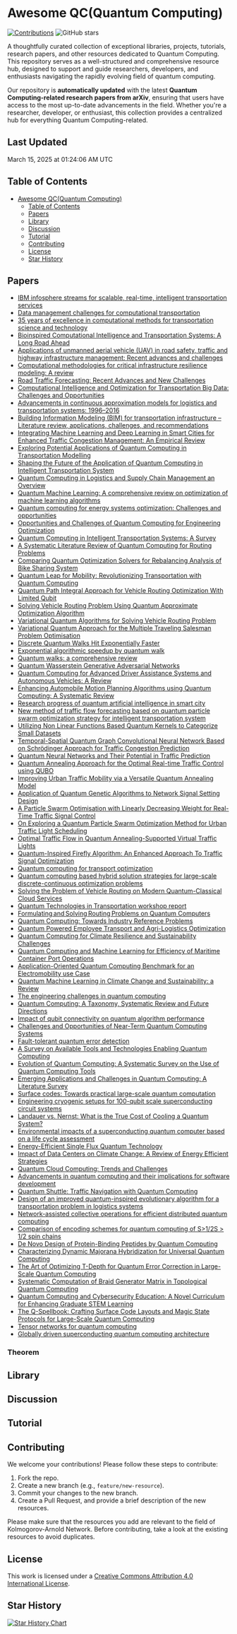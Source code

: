 # Awesome QC(Quantum Computing)

[![Contributions](https://img.shields.io/github/issues-pr-closed-raw/Xatta-Trone/awesome-qc.svg?label=contributions)](https://github.com/Xatta-Trone/awesome-qc/pulls) ![GitHub stars](https://img.shields.io/github/stars/Xatta-Trone/awesome-qc.svg?style=social)

A thoughtfully curated collection of exceptional libraries, projects, tutorials, research papers, and other resources dedicated to Quantum Computing. This repository serves as a well-structured and comprehensive resource hub, designed to support and guide researchers, developers, and enthusiasts navigating the rapidly evolving field of quantum computing.

Our repository is **automatically updated** with the latest **Quantum Computing-related research papers from arXiv**, ensuring that users have access to the most up-to-date advancements in the field. Whether you're a researcher, developer, or enthusiast, this collection provides a centralized hub for everything Quantum Computing-related.

## Last Updated
March 15, 2025 at 01:24:06 AM UTC


## Table of Contents

- [Awesome QC(Quantum Computing)](#awesome-qcquantum-computing)
  - [Table of Contents](#table-of-contents)
  - [Papers](#papers)
  - [Library](#library)
  - [Discussion](#discussion)
  - [Tutorial](#tutorial)
  - [Contributing](#contributing)
  - [License](#license)
  - [Star History](#star-history)

## Papers
- [IBM infosphere streams for scalable, real-time, intelligent transportation services](https://dl.acm.org/doi/10.1145/1807167.1807291)
- [Data management challenges for computational transportation](https://dl.acm.org/doi/10.4108/ICST.MOBIQUITOUS2008.4014)
- [35 years of excellence in computational methods for transportation science and technology](https://onlinelibrary.wiley.com/doi/10.1111/mice.12610)
- [Bioinspired Computational Intelligence and Transportation Systems: A Long Road Ahead](https://ieeexplore.ieee.org/document/8661647)
- [Applications of unmanned aerial vehicle (UAV) in road safety, traffic and highway infrastructure management: Recent advances and challenges](https://www.sciencedirect.com/science/article/pii/S096585642030728X)
- [Computational methodologies for critical infrastructure resilience modeling: A review](https://www.sciencedirect.com/science/article/abs/pii/S1474034624003112)
- [Road Traffic Forecasting: Recent Advances and New Challenges](https://ieeexplore.ieee.org/document/8344781)
- [Computational Intelligence and Optimization for Transportation Big Data: Challenges and Opportunities](https://link.springer.com/chapter/10.1007/978-3-319-18320-6_7)
- [Advancements in continuous approximation models for logistics and transportation systems: 1996–2016](https://www.sciencedirect.com/science/article/abs/pii/S0191261517303612)
- [Building Information Modeling (BIM) for transportation infrastructure – Literature review, applications, challenges, and recommendations](https://www.sciencedirect.com/science/article/abs/pii/S0926580517309470)
- [Integrating Machine Learning and Deep Learning in Smart Cities for Enhanced Traffic Congestion Management: An Empirical Review](https://www.semanticscholar.org/paper/Integrating-Machine-Learning-and-Deep-Learning-in-Khan-Ivan/2464b58617bdd5c8c90c0febf4d6961506b345e8)
- [Exploring Potential Applications of Quantum Computing in Transportation Modelling](https://dl.acm.org/doi/abs/10.1109/TITS.2021.3132161)
- [Shaping the Future of the Application of Quantum Computing in Intelligent Transportation System](https://www.semanticscholar.org/paper/Shaping-the-Future-of-the-Application-of-Quantum-in-Wang-Pei/f921069b14e065c99544602d9ac8c5aa9c198dac)
- [Quantum Computing in Logistics and Supply Chain Management an Overview](https://arxiv.org/abs/2402.17520)
- [Quantum Machine Learning: A comprehensive review on optimization of machine learning algorithms](https://ieeexplore.ieee.org/document/9673630)
- [Quantum computing for energy systems optimization: Challenges and opportunities](https://www.sciencedirect.com/science/article/abs/pii/S0360544219308254)
- [Opportunities and Challenges of Quantum Computing for Engineering Optimization](https://asmedigitalcollection.asme.org/computingengineering/article-abstract/23/6/060817/1164456/Opportunities-and-Challenges-of-Quantum-Computing?redirectedFrom=fulltext)
- [Quantum Computing in Intelligent Transportation Systems: A Survey](https://arxiv.org/abs/2406.00862)
- [A Systematic Literature Review of Quantum Computing for Routing Problems](https://ieeexplore.ieee.org/document/9781399)
- [Comparing Quantum Optimization Solvers for Rebalancing Analysis of Bike Sharing System](https://ieeexplore.ieee.org/document/9951232)
- [Quantum Leap for Mobility: Revolutionizing Transportation with Quantum Computing](https://hspublishing.org/JRECS/article/view/617)
- [Quantum Path Integral Approach for Vehicle Routing Optimization With Limited Qubit](https://ieeexplore.ieee.org/document/10345650)
- [Solving Vehicle Routing Problem Using Quantum Approximate Optimization Algorithm](https://arxiv.org/abs/2002.01351)
- [Variational Quantum Algorithms for Solving Vehicle Routing Problem](https://ieeexplore.ieee.org/document/10087522)
- [Variational Quantum Approach for the Multiple Traveling Salesman Problem Optimisation](https://ieeexplore.ieee.org/document/10257261/authors#authors)
- [Discrete Quantum Walks Hit Exponentially Faster](https://link.springer.com/article/10.1007/s00440-004-0423-2)
- [Exponential algorithmic speedup by quantum walk](https://arxiv.org/abs/quant-ph/0209131)
- [Quantum walks: a comprehensive review](https://arxiv.org/abs/1201.4780)
- [Quantum Wasserstein Generative Adversarial Networks](https://arxiv.org/abs/1911.00111)
- [Quantum Computing for Advanced Driver Assistance Systems and Autonomous Vehicles: A Review](https://www.researchgate.net/publication/388343779_Quantum_Computing_for_Advanced_Driver_Assistance_Systems_and_Autonomous_Vehicles_A_Review)
- [Enhancing Automobile Motion Planning Algorithms using Quantum Computing: A Systematic Review](https://ieeexplore.ieee.org/abstract/document/10543893)
- [Research progress of quantum artificial intelligence in smart city](https://www.sciopen.com/article/10.23919/ICN.2024.0009)
- [New method of traffic flow forecasting based on quantum particle swarm optimization strategy for intelligent transportation system](https://onlinelibrary.wiley.com/doi/abs/10.1002/dac.4647)
- [Utilizing Non Linear Functions Based Quantum Kernels to Categorize Small Datasets](https://ieeexplore.ieee.org/document/10245485)
- [Temporal-Spatial Quantum Graph Convolutional Neural Network Based on Schrödinger Approach for Traffic Congestion Prediction](https://ieeexplore.ieee.org/document/9882032)
- [Quantum Neural Networks and Their Potential in Traffic Prediction](https://ieeexplore.ieee.org/document/10332762)
- [Quantum Annealing Approach for the Optimal Real-time Traffic Control using QUBO](https://arxiv.org/abs/2403.09023)
- [Improving Urban Traffic Mobility via a Versatile Quantum Annealing Model](https://www.semanticscholar.org/paper/Improving-Urban-Traffic-Mobility-via-a-Versatile-Marchesin-Montrucchio/8f62aca3fa029c1b0ddb4b79c31cea87275d7238)
- [Application of Quantum Genetic Algorithms to Network Signal Setting Design](https://ieeexplore.ieee.org/document/10254158)
- [A Particle Swarm Optimisation with Linearly Decreasing Weight for Real-Time Traffic Signal Control](https://www.mdpi.com/2075-1702/9/11/280)
- [On Exploring a Quantum Particle Swarm Optimization Method for Urban Traffic Light Scheduling](https://link.springer.com/chapter/10.1007/978-3-319-27140-8_12)
- [Optimal Traffic Flow in Quantum Annealing-Supported Virtual Traffic Lights](https://arxiv.org/abs/2412.18776)
- [Quantum-Inspired Firefly Algorithm: An Enhanced Approach To Traffic Signal Optimization](https://www.researchgate.net/publication/385538439_Quantum-Inspired_Firefly_Algorithm_An_Enhanced_Approach_To_Traffic_Signal_Optimization)
- [Quantum computing for transport optimization](https://arxiv.org/abs/2206.07313)
- [Quantum computing based hybrid solution strategies for large-scale discrete-continuous optimization problems](https://www.sciencedirect.com/science/article/abs/pii/S0098135419307665)
- [Solving the Problem of Vehicle Routing on Modern Quantum-Classical Cloud Services](https://www.semanticscholar.org/paper/Solving-the-Problem-of-Vehicle-Routing-on-Modern-Hulianytskyi-Korolyov/1d6a950fd6bbb7d049e3b1cf7ea4644d66f894d8)
- [Quantum Technologies in Transportation workshop report](https://www.transportation.gov/hasscoe/highlights/quantum)
- [Formulating and Solving Routing Problems on Quantum Computers](https://ieeexplore.ieee.org/document/9314905)
- [Quantum Computing: Towards Industry Reference Problems](https://arxiv.org/abs/2103.07433)
- [Quantum Powered Employee Transport and Agri-Logistics Optimization](https://ieeexplore.ieee.org/document/10041701)
- [Quantum Computing for Climate Resilience and Sustainability Challenges](https://arxiv.org/abs/2407.16296)
- [Quantum Computing and Machine Learning for Efficiency of Maritime Container Port Operations](https://ieeexplore.ieee.org/document/9799399)
- [Application-Oriented Quantum Computing Benchmark for an Electromobility use Case](https://www.computer.org/csdl/video-library/video/1IFH15uDKiA)
- [Quantum Machine Learning in Climate Change and Sustainability: a Review](https://arxiv.org/abs/2310.09162)
- [The engineering challenges in quantum computing](https://ieeexplore.ieee.org/document/7927104)
- [Quantum Computing: A Taxonomy, Systematic Review and Future Directions](https://arxiv.org/abs/2010.15559)
- [Impact of qubit connectivity on quantum algorithm performance](https://arxiv.org/abs/1811.02125)
- [Challenges and Opportunities of Near-Term Quantum Computing Systems](https://arxiv.org/abs/1910.02894)
- [Fault-tolerant quantum error detection](https://www.science.org/doi/10.1126/sciadv.1701074)
- [A Survey on Available Tools and Technologies Enabling Quantum Computing](https://ieeexplore.ieee.org/abstract/document/10497574)
- [Evolution of Quantum Computing: A Systematic Survey on the Use of Quantum Computing Tools](https://arxiv.org/abs/2204.01856)
- [Emerging Applications and Challenges in Quantum Computing: A Literature Survey](https://ieeexplore.ieee.org/document/10645271)
- [Surface codes: Towards practical large-scale quantum computation](https://arxiv.org/abs/1208.0928)
- [Engineering cryogenic setups for 100-qubit scale superconducting circuit systems](https://arxiv.org/abs/1806.07862)
- [Landauer vs. Nernst: What is the True Cost of Cooling a Quantum System?](https://arxiv.org/abs/2106.05151)
- [Environmental impacts of a superconducting quantum computer based on a life cycle assessment](https://dial.uclouvain.be/memoire/ucl/en/object/thesis%3A48552)
- [Energy-Efficient Single Flux Quantum Technology](https://ieeexplore.ieee.org/document/5682046)
- [Impact of Data Centers on Climate Change: A Review of Energy Efficient Strategies](https://www.semanticscholar.org/paper/Impact-of-Data-Centers-on-Climate-Change%3A-A-Review-Ewim-Ninduwezuor-Ehiobu/6e2c4055855331c6fd35ec56a35ca5465831ca23)
- [Quantum Cloud Computing: Trends and Challenges](https://arxiv.org/abs/2404.19612)
- [Advancements in quantum computing and their implications for software development](https://www.researchgate.net/publication/383831739_Advancements_in_quantum_computing_and_their_implications_for_software_development)
- [Quantum Shuttle: Traffic Navigation with Quantum Computing](https://arxiv.org/abs/2006.14162)
- [Design of an improved quantum-inspired evolutionary algorithm for a transportation problem in logistics systems](https://link.springer.com/article/10.1007/s10845-011-0568-7)
- [Network-assisted collective operations for efficient distributed quantum computing](https://arxiv.org/abs/2502.19118)
- [Comparison of encoding schemes for quantum computing of S>1/2S > 1/2 spin chains](https://arxiv.org/abs/2502.18838)
- [De Novo Design of Protein-Binding Peptides by Quantum Computing](https://arxiv.org/abs/2503.05458)
- [Characterizing Dynamic Majorana Hybridization for Universal Quantum Computing](https://arxiv.org/abs/2403.02481)
- [The Art of Optimizing T-Depth for Quantum Error Correction in Large-Scale Quantum Computing](https://arxiv.org/abs/2503.06045)
- [Systematic Computation of Braid Generator Matrix in Topological Quantum Computing](https://arxiv.org/abs/2307.01892)
- [Quantum Computing and Cybersecurity Education: A Novel Curriculum for Enhancing Graduate STEM Learning](https://arxiv.org/abs/2503.09375)
- [The Q-Spellbook: Crafting Surface Code Layouts and Magic State Protocols for Large-Scale Quantum Computing](https://arxiv.org/abs/2502.11253)
- [Tensor networks for quantum computing](https://arxiv.org/abs/2503.08626)
- [Globally driven superconducting quantum computing architecture](https://arxiv.org/abs/2407.01182)


### Theorem

## Library

## Discussion

## Tutorial

## Contributing

We welcome your contributions! Please follow these steps to contribute:

1. Fork the repo.
2. Create a new branch (e.g., `feature/new-resource`).
3. Commit your changes to the new branch.
4. Create a Pull Request, and provide a brief description of the new resources.

Please make sure that the resources you add are relevant to the field of Kolmogorov-Arnold Network. Before contributing, take a look at the existing resources to avoid duplicates.

## License

This work is licensed under a [Creative Commons Attribution 4.0 International License](https://creativecommons.org/licenses/by/4.0/).

## Star History

[![Star History Chart](https://api.star-history.com/svg?repos=Xatta-Trone/awesome-qc)](https://star-history.com/#Xatta-Trone/awesome-qc&Date)
